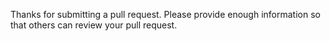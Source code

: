 
Thanks for submitting a pull request. Please provide enough information so that others can review your pull request.


